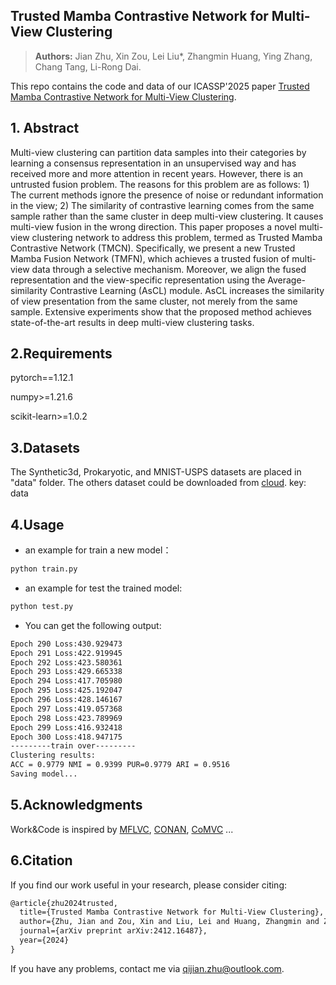 ## Trusted Mamba Contrastive Network for Multi-View Clustering
> **Authors:**
Jian Zhu, Xin Zou, Lei Liu*, Zhangmin Huang, Ying Zhang, Chang Tang, Li-Rong Dai. 

This repo contains the code and data of our ICASSP'2025 paper [Trusted Mamba Contrastive Network for Multi-View Clustering](https://arxiv.org/abs/2412.16487).

## 1. Abstract

Multi-view clustering can partition data samples into their categories by learning a consensus representation in an unsupervised way and has received more and more attention in recent years. However, there is an untrusted fusion problem. The reasons for this problem are as follows: 1) The current methods ignore the presence of noise or redundant information in the view; 2) The similarity of contrastive learning comes from the same sample rather than the same cluster in deep multi-view clustering. It causes multi-view fusion in the wrong direction. This paper proposes a novel multi-view clustering network to address this problem, termed as Trusted Mamba Contrastive Network (TMCN). Specifically, we present a new Trusted Mamba Fusion Network (TMFN), which achieves a trusted fusion of multi-view data through a selective mechanism. Moreover, we align the fused representation and the view-specific representation using the Average-similarity Contrastive Learning (AsCL) module. AsCL increases the similarity of view presentation from the same cluster, not merely from the same sample. Extensive experiments show that the proposed method achieves state-of-the-art results in deep multi-view clustering tasks.

## 2.Requirements

pytorch==1.12.1

numpy>=1.21.6

scikit-learn>=1.0.2

## 3.Datasets

The Synthetic3d, Prokaryotic, and MNIST-USPS datasets are placed in "data" folder. The others dataset could be downloaded from [cloud](https://pan.baidu.com/s/1XNWW8UqTcPMkw9NpiKqvOQ). key: data

## 4.Usage

- an example for train a new model：

```bash
python train.py
```
- an example  for test the trained model:
  
```bash
python test.py
```

- You can get the following output:

```bash
Epoch 290 Loss:430.929473
Epoch 291 Loss:422.919945
Epoch 292 Loss:423.580361
Epoch 293 Loss:429.665338
Epoch 294 Loss:417.705980
Epoch 295 Loss:425.192047
Epoch 296 Loss:428.146167
Epoch 297 Loss:419.057368
Epoch 298 Loss:423.789969
Epoch 299 Loss:416.932418
Epoch 300 Loss:418.947175
---------train over---------
Clustering results:
ACC = 0.9779 NMI = 0.9399 PUR=0.9779 ARI = 0.9516
Saving model...
```


## 5.Acknowledgments

Work&Code is inspired by [MFLVC](https://github.com/SubmissionsIn/MFLVC), [CONAN](https://github.com/Guanzhou-Ke/conan), [CoMVC](https://github.com/DanielTrosten/mvc) ... 

## 6.Citation

If you find our work useful in your research, please consider citing:

```latex
@article{zhu2024trusted,
  title={Trusted Mamba Contrastive Network for Multi-View Clustering},
  author={Zhu, Jian and Zou, Xin and Liu, Lei and Huang, Zhangmin and Zhang, Ying and Tang, Chang and Dai, Li-Rong},
  journal={arXiv preprint arXiv:2412.16487},
  year={2024}
}
```

If you have any problems, contact me via qijian.zhu@outlook.com.


